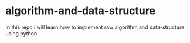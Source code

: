 # algorithm-and-data-structure
In this repo i will learn how to implement raw algorithm and data-structure using python .
